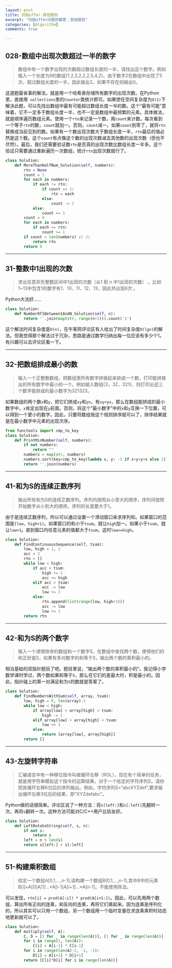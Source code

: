 ```yaml
---
layout: post
title: 剑指offer-其他题目
excerpt: "剑指offer问题的解答：其他题目"
categories: [Algorithm]
comments: true

---
```


## 028-数组中出现次数超过一半的数字 

>  数组中有一个数字出现的次数超过数组长度的一半，请找出这个数字。例如输入一个长度为9的数组{1,2,3,2,2,2,5,4,2}。由于数字2在数组中出现了5次，超过数组长度的一半，因此输出2。如果不存在则输出0。 

这道题最省事的解法，就是用一个哈希表存储所有数字的出现次数。在Python里，直接用` collections`里的`Counter`类统计即可。如果想在空间复杂度为`O(1)`下解决此题，可以先找出数组中最有可能超过数组长度一半的数。这个“最有可能”意味着，它不一定多于数组长度一半，也不一定是数组中最频繁的元素。具体做法，就是顺序遍历数组元素。使用一个`rtn`来记录一个数，用`count`来计数。每次看到一个等于`rtn`的数，`count`就加一。否则，`count`减一。如果`count`到零了，就将`rtn`替换成当前见到的数。如果有一个数出现次数大于数组长度一半，`rtn`最后的值必然是这个数。这个`count`有点像这个数的出现次数减去其他数的出现次数（但也不尽然）。最后，我们还需要验证数`rtn`是否真的出现次数比数组长度一半多。这个验证只需要通过重新遍历一次数组，统计`rtn`出现次数就行了。

```python
class Solution:
    def MoreThanHalfNum_Solution(self, numbers):
        rtn = None
        count = 1
        for each in numbers:
            if each != rtn:
                if count == 1:
                    rtn = each
                else:
                    count -= 1
            else:
                count += 1
        count = 0
        for each in numbers:
            if each == rtn:
                count += 1
        if count > len(numbers) // 2:
            return rtn
        return 0
```



---



##  31-整数中1出现的次数 

>  求出任意非负整数区间中1出现的次数（从1 到 n 中1出现的次数） 。比如 1~13中包含1的数字有1、10、11、12、13，因此共出现6次 。

Python大法好……

```python
class Solution:
    def NumberOf1Between1AndN_Solution(self, n):
        return ''.join(map(str, range(n+1))).count('1')
```

这个解法时间复杂度是`O(n)`，在牛客网评论区有人给出了时间复杂度`O(lgn)`的解法。但我觉得那个解法过于冗杂，思路是通过数学归纳出每一位应该有多少个1。有兴趣可以去评论区看一下。



---



##  32-把数组排成最小的数 

>  输入一个正整数数组，把数组里所有数字拼接起来排成一个数，打印能拼接出的所有数字中最小的一个。例如输入数组{3，32，321}，则打印出这三个数字能排成的最小数字为321323。 

如果数组的两个数`x`和`y`，把它们拼成`xy`和`yx`，有`xy<yx`，那么在数组能拼成的最小数字中，`x`肯定出现在`y`前面。否则，将这个“最小数字”中的`x`和`y`互换一下位置，可以得到一个更小的数字。因此，只要将数组按这个规则排序就可以了，排序结果就是在最小数字中元素的出现次序。

```python
from functools import cmp_to_key
class Solution:
    def PrintMinNumber(self, numbers):
        if not numbers:
            return ""
        numbers = map(str, numbers)
        numbers.sort(key=cmp_to_key(lambda x, y: -1 if x+y<y+x else 1))
        return ''.join(numbers)
```



---



##  41-和为S的连续正数序列 

> 输出所有和为S的连续正数序列。序列内按照从小至大的顺序，序列间按照开始数字从小到大的顺序。序列的长度要大于1。

由于是连续正数序列，所以可以通过设置一个滑动窗口来求序列和。如果窗口的范围是`[low, high+1)`。如果窗口的和小于`tsum`，就让`high`加一。如果小于`tsum`，就让`low+1`。直到窗口内任意元素的值都大于`tsum`，这时`low>=high`。

```python
class Solution:
    def FindContinuousSequence(self, tsum):
        low, high = 1, 2
        acc = 3
        rtn = []
        while low < high:
            if acc < tsum:
                high += 1
                acc += high
            elif acc > tsum:
                acc -= low
                low += 1
            else:
                rtn.append(list(range(low, high+1)))
                acc -= low
                low += 1
        return rtn
```



---



##  42-和为S的两个数字 

>  输入一个递增排序的数组和一个数字S，在数组中查找两个数，使得他们的和正好是S，如果有多对数字的和等于S，输出两个数的乘积最小的。 

相当基础的双指针题目了吧。题目里说，“输出两个数的乘积最小的”。我记得小学数学课时学过，两个数如果和等于`S`，那么在它们的差最大时，积是最小的。因此，指针碰上的第一对满足和为`S`的数就是答案了。

```python
class Solution:
    def FindNumbersWithSum(self, array, tsum):
        low, high = 0, len(array)-1
        while low < high:
            if array[low] + array[high] > tsum:
                high -= 1
            elif array[low] + array[high] < tsum:
                low += 1
            else:
                return [array[low], array[high]]
        return []
```



---



##  43-左旋转字符串 

>  汇编语言中有一种移位指令叫做循环左移（ROL），现在有个简单的任务，就是用字符串模拟这个指令的运算结果。对于一个给定的字符序列S，请你把其循环左移K位后的序列输出。例如，字符序列S=”abcXYZdef”,要求输出循环左移3位后的结果，即“XYZdefabc”。 

Python做的话很简单。评论区说了一种方法：将`s[left:]`和`s[:left]`先翻转一次，再将`s`翻转一次。这种方法可能对C/C++用户比较友好。

```python
class Solution:
    def LeftRotateString(self, s, n):
        if not s:
            return s
        left = n % len(s)
        return s[left:] + s[:left]
```



---



## 51-构建乘积数组 

>  给定一个数组A[0,1,...,n-1],请构建一个数组B[0,1,...,n-1],其中B中的元素B[i]=A[0]*A[1]*...*A[i-1]*A[i+1]*...*A[n-1]。不能使用除法。 

可以发现，`rtn[i] = prod(A[:i]) * prod(A[i+1:])`。因此，可以先用两个数组，算出所有正向的连乘，和反向的连乘，再将它们乘起来。因为连乘是序列化的，所以其实可以只用一个数组，另一个数组用一个临时变量在求连乘乘积时动态地更新就可以了。

```python
class Solution:
    def multiply(self, A):
        C, D = [1 for _ in range(len(A))], [1 for _ in range(len(A))]
        for i in range(1, len(A)):
            C[i] = A[i-1] * C[i-1]
        for i in range(len(A)-2, -1, -1):
            D[i] = A[i+1] * D[i+1]
        return [C[i]*D[i] for i in range(len(A))]
```

